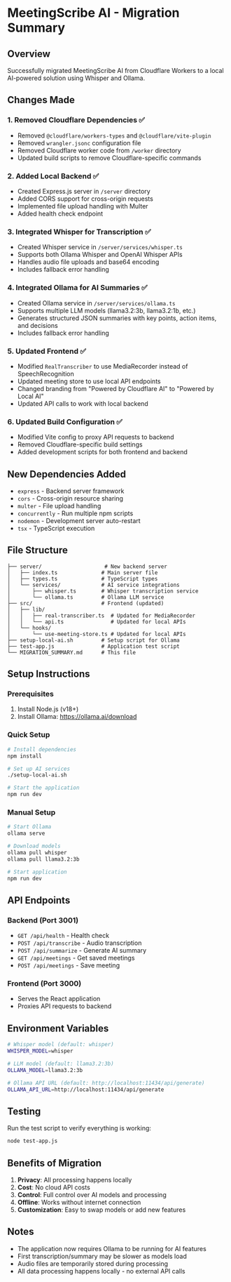# MeetingScribe AI - Migration Summary

## Overview
Successfully migrated MeetingScribe AI from Cloudflare Workers to a local AI-powered solution using Whisper and Ollama.

## Changes Made

### 1. Removed Cloudflare Dependencies ✅
- Removed `@cloudflare/workers-types` and `@cloudflare/vite-plugin`
- Removed `wrangler.jsonc` configuration file
- Removed Cloudflare worker code from `/worker` directory
- Updated build scripts to remove Cloudflare-specific commands

### 2. Added Local Backend ✅
- Created Express.js server in `/server` directory
- Added CORS support for cross-origin requests
- Implemented file upload handling with Multer
- Added health check endpoint

### 3. Integrated Whisper for Transcription ✅
- Created Whisper service in `/server/services/whisper.ts`
- Supports both Ollama Whisper and OpenAI Whisper APIs
- Handles audio file uploads and base64 encoding
- Includes fallback error handling

### 4. Integrated Ollama for AI Summaries ✅
- Created Ollama service in `/server/services/ollama.ts`
- Supports multiple LLM models (llama3.2:3b, llama3.2:1b, etc.)
- Generates structured JSON summaries with key points, action items, and decisions
- Includes fallback error handling

### 5. Updated Frontend ✅
- Modified `RealTranscriber` to use MediaRecorder instead of SpeechRecognition
- Updated meeting store to use local API endpoints
- Changed branding from "Powered by Cloudflare AI" to "Powered by Local AI"
- Updated API calls to work with local backend

### 6. Updated Build Configuration ✅
- Modified Vite config to proxy API requests to backend
- Removed Cloudflare-specific build settings
- Added development scripts for both frontend and backend

## New Dependencies Added
- `express` - Backend server framework
- `cors` - Cross-origin resource sharing
- `multer` - File upload handling
- `concurrently` - Run multiple npm scripts
- `nodemon` - Development server auto-restart
- `tsx` - TypeScript execution

## File Structure
```
├── server/                    # New backend server
│   ├── index.ts              # Main server file
│   ├── types.ts              # TypeScript types
│   └── services/             # AI service integrations
│       ├── whisper.ts        # Whisper transcription service
│       └── ollama.ts         # Ollama LLM service
├── src/                      # Frontend (updated)
│   ├── lib/
│   │   ├── real-transcriber.ts  # Updated for MediaRecorder
│   │   └── api.ts               # Updated for local APIs
│   └── hooks/
│       └── use-meeting-store.ts # Updated for local APIs
├── setup-local-ai.sh         # Setup script for Ollama
├── test-app.js               # Application test script
└── MIGRATION_SUMMARY.md      # This file
```

## Setup Instructions

### Prerequisites
1. Install Node.js (v18+)
2. Install Ollama: https://ollama.ai/download

### Quick Setup
```bash
# Install dependencies
npm install

# Set up AI services
./setup-local-ai.sh

# Start the application
npm run dev
```

### Manual Setup
```bash
# Start Ollama
ollama serve

# Download models
ollama pull whisper
ollama pull llama3.2:3b

# Start application
npm run dev
```

## API Endpoints

### Backend (Port 3001)
- `GET /api/health` - Health check
- `POST /api/transcribe` - Audio transcription
- `POST /api/summarize` - Generate AI summary
- `GET /api/meetings` - Get saved meetings
- `POST /api/meetings` - Save meeting

### Frontend (Port 3000)
- Serves the React application
- Proxies API requests to backend

## Environment Variables
```bash
# Whisper model (default: whisper)
WHISPER_MODEL=whisper

# LLM model (default: llama3.2:3b)
OLLAMA_MODEL=llama3.2:3b

# Ollama API URL (default: http://localhost:11434/api/generate)
OLLAMA_API_URL=http://localhost:11434/api/generate
```

## Testing
Run the test script to verify everything is working:
```bash
node test-app.js
```

## Benefits of Migration
1. **Privacy**: All processing happens locally
2. **Cost**: No cloud API costs
3. **Control**: Full control over AI models and processing
4. **Offline**: Works without internet connection
5. **Customization**: Easy to swap models or add new features

## Notes
- The application now requires Ollama to be running for AI features
- First transcription/summary may be slower as models load
- Audio files are temporarily stored during processing
- All data processing happens locally - no external API calls